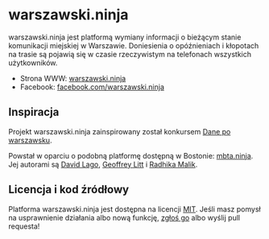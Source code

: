 warszawski.ninja
================

warszawski.ninja jest platformą wymiany informacji o bieżącym stanie 
komunikacji miejskiej w Warszawie.  Doniesienia o opóźnieniach i kłopotach na 
trasie są pojawią się w czasie rzeczywistym na telefonach wszystkich 
użytkowników.

  - Strona WWW: [warszawski.ninja][]
  - Facebook: [facebook.com/warszawski.ninja][]

[warszawski.ninja]: http://warszawski.ninja
[facebook.com/warszawski.ninja]: https://www.facebook.com/pages/Warszawski-Ninja/385388668332002


Inspiracja
----------

Projekt warszawski.ninja zainspirowany został konkursem [Dane po warszawsku][].

[Dane po warszawsku]: http://konkurs.danepowarszawsku.pl/

Powstał w oparciu o podobną platformę dostępną w Bostonie: [mbta.ninja][].  Jej 
autorami są [David Lago][], [Geoffrey Litt][] i [Radhika Malik][].

[mbta.ninja]: http://mbta.ninja
[David Lago]: https://twitter.com/dave_lago
[Geoffrey Litt]: https://twitter.com/geoffreylitt
[Radhika Malik]: https://twitter.com/radhika1990


Licencja i kod źródłowy
-----------------------

Platforma warszawski.ninja jest dostępna na licencji [MIT][].  Jeśli masz 
pomysł na usprawnienie działania albo nową funkcję, [zgłoś go][] albo wyślij 
pull requesta!

[MIT]: http://www.opensource.org/licenses/MIT
[zgłoś go]: https://github.com/stasm/warszawski.ninja/issues

